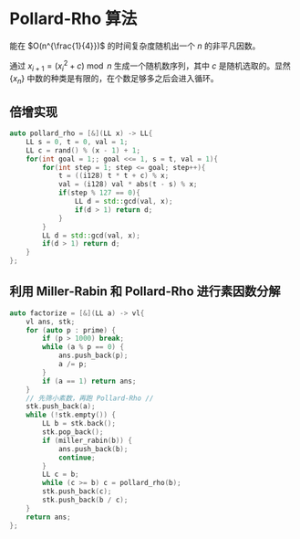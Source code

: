 # Pollard-Rho 算法

能在 $O(n^{\frac{1}{4}})$ 的时间复杂度随机出一个 $n$ 的非平凡因数。

通过 $x_{i+1} = (x_i^2 + c) \bmod n$ 生成一个随机数序列，其中 $c$ 是随机选取的。显然 $\{x_n\}$ 中数的种类是有限的，在个数足够多之后会进入循环。

## 倍增实现

```cpp
auto pollard_rho = [&](LL x) -> LL{
    LL s = 0, t = 0, val = 1;
    LL c = rand() % (x - 1) + 1;
    for(int goal = 1;; goal <<= 1, s = t, val = 1){
        for(int step = 1; step <= goal; step++){
            t = ((i128) t * t + c) % x;
            val = (i128) val * abs(t - s) % x;
            if(step % 127 == 0){
                LL d = std::gcd(val, x);
                if(d > 1) return d;
            }
        }
        LL d = std::gcd(val, x);
        if(d > 1) return d;
    }
};
```

## 利用 Miller-Rabin 和 Pollard-Rho 进行素因数分解

```cpp
auto factorize = [&](LL a) -> vl{
    vl ans, stk;
    for (auto p : prime) {
        if (p > 1000) break;
        while (a % p == 0) {
            ans.push_back(p);
            a /= p;
        }
        if (a == 1) return ans;
    }
    // 先筛小素数，再跑 Pollard-Rho //
    stk.push_back(a);
    while (!stk.empty()) {
        LL b = stk.back();
        stk.pop_back();
        if (miller_rabin(b)) {
            ans.push_back(b);
            continue;
        }
        LL c = b;
        while (c >= b) c = pollard_rho(b);
        stk.push_back(c);
        stk.push_back(b / c);
    }
    return ans;
};
```

